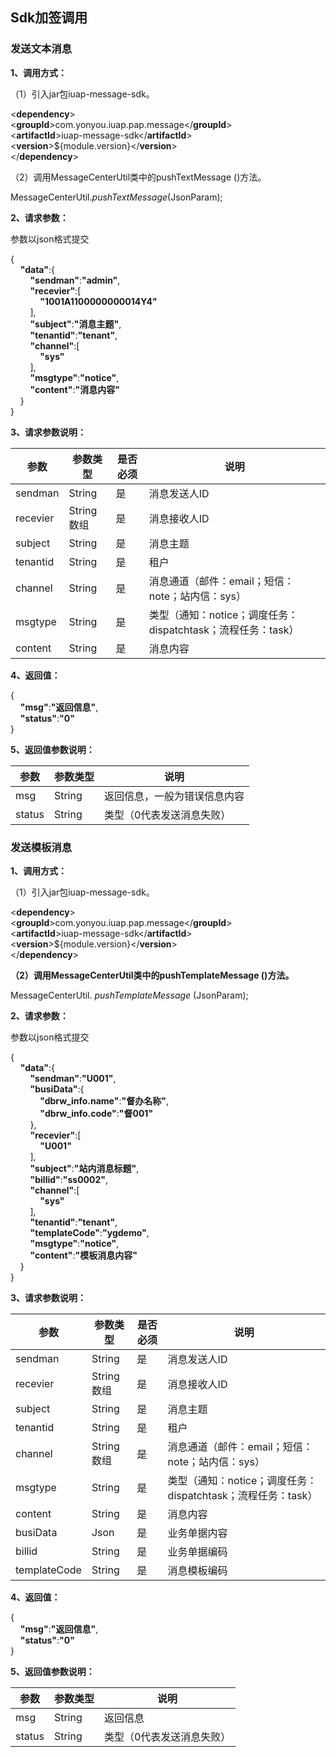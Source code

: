 Sdk加签调用
-----------

### 发送文本消息

**1、调用方式：**

（1）引入jar包iuap-message-sdk。

\<**dependency**\>  
\<**groupId**\>com.yonyou.iuap.pap.message\</**groupId**\>  
\<**artifactId**\>iuap-message-sdk\</**artifactId**\>  
\<**version**\>\${module.version}\</**version**\>  
\</**dependency**\>

（2）调用MessageCenterUtil类中的pushTextMessage ()方法。

MessageCenterUtil.*pushTextMessage*(JsonParam);

**2、请求参数：**

参数以json格式提交

{  
    **"data"**:{  
        **"sendman"**:**"admin"**,  
        **"recevier"**:[  
            **"1001A1100000000014Y4"**  
        ],  
        **"subject"**:**"消息主题"**,  
        **"tenantid"**:**"tenant"**,  
        **"channel"**:[  
            **"sys"**  
        ],  
        **"msgtype"**:**"notice"**,  
        **"content"**:**"消息内容"**  
    }  
}

**3、请求参数说明：**

| **参数** | **参数类型** | **是否必须** | **说明**                                                     |
|----------|--------------|--------------|--------------------------------------------------------------|
| sendman  | String       | 是           | 消息发送人ID                                                 |
| recevier | String数组   | 是           | 消息接收人ID                                                 |
| subject  | String       | 是           | 消息主题                                                     |
| tenantid | String       | 是           | 租户                                                         |
| channel  | String       | 是           | 消息通道（邮件：email；短信：note；站内信：sys）             |
| msgtype  | String       | 是           | 类型（通知：notice；调度任务：dispatchtask；流程任务：task） |
| content  | String       | 是           | 消息内容                                                     |

**4、返回值：**

{  
    **"msg"**:**"返回信息"**,  
    **"status"**:**"0"**  
}

**5、返回值参数说明：**

| **参数** | **参数类型** | **说明**                     |
|----------|--------------|------------------------------|
| msg      | String       | 返回信息，一般为错误信息内容 |
| status   | String       | 类型（0代表发送消息失败）    |

### 发送模板消息

**1、调用方式：**

（1）引入jar包iuap-message-sdk。

\<**dependency**\>  
\<**groupId**\>com.yonyou.iuap.pap.message\</**groupId**\>  
\<**artifactId**\>iuap-message-sdk\</**artifactId**\>  
\<**version**\>\${module.version}\</**version**\>  
\</**dependency**\>

**（2）调用MessageCenterUtil类中的pushTemplateMessage ()方法。**

MessageCenterUtil. *pushTemplateMessage* (JsonParam);

**2、请求参数：**

参数以json格式提交

{  
    **"data"**:{  
        **"sendman"**:**"U001"**,  
        **"busiData"**:{  
            **"dbrw_info.name"**:**"督办名称"**,  
            **"dbrw_info.code"**:**"督001"**  
        },  
        **"recevier"**:[  
            **"U001"**  
        ],  
        **"subject"**:**"站内消息标题"**,  
        **"billid"**:**"ss0002"**,  
        **"channel"**:[  
            **"sys"**  
        ],  
        **"tenantid"**:**"tenant"**,  
        **"templateCode"**:**"ygdemo"**,  
        **"msgtype"**:**"notice"**,  
        **"content"**:**"模板消息内容"**  
    }  
}

**3、请求参数说明：**

| **参数**     | **参数类型** | **是否必须** | **说明**                                                     |
|--------------|--------------|--------------|--------------------------------------------------------------|
| sendman      | String       | 是           | 消息发送人ID                                                 |
| recevier     | String数组   | 是           | 消息接收人ID                                                 |
| subject      | String       | 是           | 消息主题                                                     |
| tenantid     | String       | 是           | 租户                                                         |
| channel      | String数组   | 是           | 消息通道（邮件：email；短信：note；站内信：sys）             |
| msgtype      | String       | 是           | 类型（通知：notice；调度任务：dispatchtask；流程任务：task） |
| content      | String       | 是           | 消息内容                                                     |
| busiData     | Json         | 是           | 业务单据内容                                                 |
| billid       | String       | 是           | 业务单据编码                                                 |
| templateCode | String       | 是           | 消息模板编码                                                 |

**4、返回值：**

{  
    **"msg"**:**"返回信息"**,  
    **"status"**:**"0"**  
}

**5、返回值参数说明：**

| **参数** | **参数类型** | **说明**                  |
|----------|--------------|---------------------------|
| msg      | String       | 返回信息                  |
| status   | String       | 类型（0代表发送消息失败） |